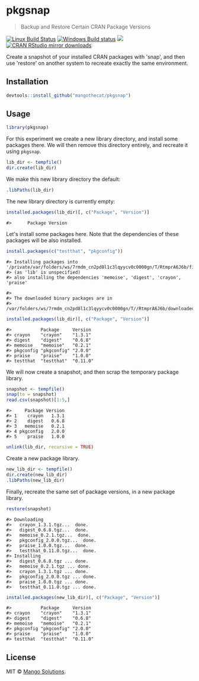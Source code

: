 


# pkgsnap

> Backup and Restore Certain CRAN Package Versions

[![Linux Build Status](https://travis-ci.org/MangoTheCat/pkgsnap.svg?branch=master)](https://travis-ci.org/MangoTheCat/pkgsnap)
[![Windows Build status](https://ci.appveyor.com/api/projects/status/github/MangoTheCat/pkgsnap?svg=true)](https://ci.appveyor.com/project/gaborcsardi/pkgsnap)
[![](http://www.r-pkg.org/badges/version/pkgsnap)](http://www.r-pkg.org/pkg/pkgsnap)
[![CRAN RStudio mirror downloads](http://cranlogs.r-pkg.org/badges/pkgsnap)](http://www.r-pkg.org/pkg/pkgsnap)


Create a snapshot of your installed CRAN packages with 'snap', and then
use 'restore' on another system to recreate exactly the same environment.

## Installation


```r
devtools::install_github("mangothecat/pkgsnap")
```

## Usage


```r
library(pkgsnap)
```

For this experiment we create a new library directory, and install
some packages there. We will then remove this directory entirely,
and recreate it using `pkgsnap`.


```r
lib_dir <- tempfile()
dir.create(lib_dir)
```

We make this new library directory the default:


```r
.libPaths(lib_dir)
```

The new library directory is currently empty:


```r
installed.packages(lib_dir)[, c("Package", "Version")]
```

```
#>      Package Version
```

Let's install some packages here. Note that the dependencies of these
packages will be also installed.


```r
install.packages(c("testthat", "pkgconfig"))
```

```
#> Installing packages into '/private/var/folders/ws/7rmdm_cn2pd8l1c3lqyycv0c0000gn/T/RtmprA6J6b/filec6446f7bd8a8'
#> (as 'lib' is unspecified)
#> also installing the dependencies 'memoise', 'digest', 'crayon', 'praise'
```

```
#> 
#> The downloaded binary packages are in
#> 	/var/folders/ws/7rmdm_cn2pd8l1c3lqyycv0c0000gn/T//RtmprA6J6b/downloaded_packages
```

```r
installed.packages(lib_dir)[, c("Package", "Version")]
```

```
#>           Package     Version 
#> crayon    "crayon"    "1.3.1" 
#> digest    "digest"    "0.6.8" 
#> memoise   "memoise"   "0.2.1" 
#> pkgconfig "pkgconfig" "2.0.0" 
#> praise    "praise"    "1.0.0" 
#> testthat  "testthat"  "0.11.0"
```

We will now create a snapshot, and then scrap the temporary package
library.


```r
snapshot <- tempfile()
snap(to = snapshot)
read.csv(snapshot)[1:5,]
```

```
#>     Package Version
#> 1    crayon   1.3.1
#> 2    digest   0.6.8
#> 3   memoise   0.2.1
#> 4 pkgconfig   2.0.0
#> 5    praise   1.0.0
```

```r
unlink(lib_dir, recursive = TRUE)
```

Create a new package library.


```r
new_lib_dir <- tempfile()
dir.create(new_lib_dir)
.libPaths(new_lib_dir)
```

Finally, recreate the same set of package versions, in a new package
library.


```r
restore(snapshot)
```

```
#> Downloading
#>   crayon_1.3.1.tgz...  done.
#>   digest_0.6.8.tgz...  done.
#>   memoise_0.2.1.tgz...  done.
#>   pkgconfig_2.0.0.tgz...  done.
#>   praise_1.0.0.tgz...  done.
#>   testthat_0.11.0.tgz...  done.
#> Installing
#>   digest_0.6.8.tgz ... done.
#>   memoise_0.2.1.tgz ... done.
#>   crayon_1.3.1.tgz ... done.
#>   pkgconfig_2.0.0.tgz ... done.
#>   praise_1.0.0.tgz ... done.
#>   testthat_0.11.0.tgz ... done.
```

```r
installed.packages(new_lib_dir)[, c("Package", "Version")]
```

```
#>           Package     Version 
#> crayon    "crayon"    "1.3.1" 
#> digest    "digest"    "0.6.8" 
#> memoise   "memoise"   "0.2.1" 
#> pkgconfig "pkgconfig" "2.0.0" 
#> praise    "praise"    "1.0.0" 
#> testthat  "testthat"  "0.11.0"
```


## License

MIT © [Mango Solutions](https://github.com/mangothecat).
